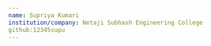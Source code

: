 ```yaml
---
name: Supriya Kumari
institution/company: Netaji Subhash Engineering College
github:12345supu
---
```

